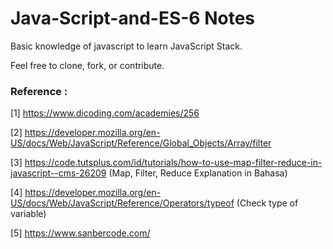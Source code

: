 # Java-Script-and-ES-6 Notes

Basic knowledge of javascript to learn JavaScript Stack.

Feel free to clone, fork, or contribute.

### Reference :

[1] https://www.dicoding.com/academies/256

[2] https://developer.mozilla.org/en-US/docs/Web/JavaScript/Reference/Global_Objects/Array/filter

[3] https://code.tutsplus.com/id/tutorials/how-to-use-map-filter-reduce-in-javascript--cms-26209 (Map, Filter, Reduce Explanation in Bahasa)

[4] https://developer.mozilla.org/en-US/docs/Web/JavaScript/Reference/Operators/typeof (Check type of variable)

[5] https://www.sanbercode.com/
